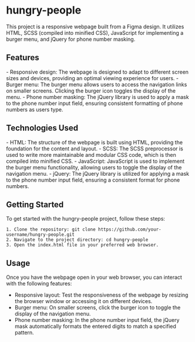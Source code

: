 # hungry-people
This project is a responsive webpage built from a Figma design. It utilizes HTML, SCSS (compiled into minified CSS), JavaScript for implementing a burger menu, and jQuery for phone number masking.

<h2>Features</h2>
- Responsive design: The webpage is designed to adapt to different screen sizes and devices, providing an optimal viewing experience for users.
- Burger menu: The burger menu allows users to access the navigation links on smaller screens. Clicking the burger icon toggles the display of the menu.
- Phone number masking: The jQuery library is used to apply a mask to the phone number input field, ensuring consistent formatting of phone numbers as users type.

<h2>Technologies Used</h2>
- HTML: The structure of the webpage is built using HTML, providing the foundation for the content and layout.
- SCSS: The SCSS preprocessor is used to write more maintainable and modular CSS code, which is then compiled into minified CSS.
- JavaScript: JavaScript is used to implement the burger menu functionality, allowing users to toggle the display of the navigation menu.
- jQuery: The jQuery library is utilized for applying a mask to the phone number input field, ensuring a consistent format for phone numbers.

<h2>Getting Started</h2>
To get started with the hungry-people project, follow these steps:

    1. Clone the repository: git clone https://github.com/your-username/hungry-people.git
    2. Navigate to the project directory: cd hungry-people
    3. Open the index.html file in your preferred web browser.


<h2>Usage</h2>
Once you have the webpage open in your web browser, you can interact with the following features:

- Responsive layout: Test the responsiveness of the webpage by resizing the browser window or accessing it on different devices.
- Burger menu: On smaller screens, click the burger icon to toggle the display of the navigation menu.
- Phone number masking: In the phone number input field, the jQuery mask automatically formats the entered digits to match a specified pattern.